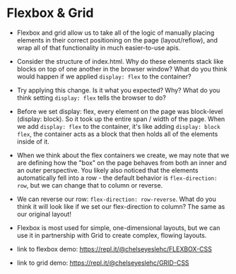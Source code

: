 # Flexbox & Grid

- Flexbox and grid allow us to take all of the logic of manually placing elements in their correct positioning on the page (layout/reflow), and wrap all of that functionality in much easier-to-use apis.

- Consider the structure of index.html. Why do these elements stack like blocks on top of one another in the browser window? What do you think would happen if we applied `display: flex` to the container?

- Try applying this change. Is it what you expected? Why? What do you think setting `display: flex` tells the browser to do?

- Before we set display: flex, every element on the page was block-level (display: block). So it took up the entire span / width of the page. When we add `display: flex` to the container, it's like adding `display: block flex`, the container acts as a block that then holds all of the elements inside of it.

- When we think about the flex containers we create, we may note that we are defining how the "box" on the page behaves from both an inner and an outer perspective. You likely also noticed that the elements automatically fell into a row - the default behavior is `flex-direction: row`, but we can change that to column or reverse.

- We can reverse our row: `flex-direction: row-reverse`. What do you think it will look like if we set our flex-direction to column? The same as our original layout!

- Flexbox is most used for simple, one-dimensional layouts, but we can use it in partnership with Grid to create complex, flowing layouts.

- link to flexbox demo: https://repl.it/@chelseyeslehc/FLEXBOX-CSS
- link to grid demo: https://repl.it/@chelseyeslehc/GRID-CSS
